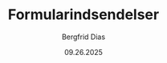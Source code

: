 ﻿---
uid: help-da-form-submissions-redirect
title: Formularindsendelser
author: Bergfrid Dias
date: 09.26.2025
language: da
redirect_url: https://docs.superoffice.com/da/marketing/forms/learn/index.html#submissions
---

